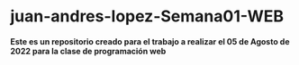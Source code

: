 # juan-andres-lopez-Semana01-WEB
#### Este es un repositorio creado para el trabajo a realizar el 05 de Agosto de 2022 para la clase de programación web 
